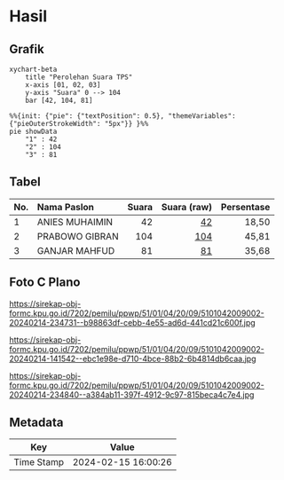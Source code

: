 # Hasil

## Grafik

```mermaid
xychart-beta
    title "Perolehan Suara TPS"
    x-axis [01, 02, 03]
    y-axis "Suara" 0 --> 104
    bar [42, 104, 81]
```

```mermaid
%%{init: {"pie": {"textPosition": 0.5}, "themeVariables": {"pieOuterStrokeWidth": "5px"}} }%%
pie showData
    "1" : 42
    "2" : 104
    "3" : 81
```

## Tabel

| No. | Nama Paslon    | Suara | Suara (raw) | Persentase |
|:--- |:-------------- | -----:| -----------:| ----------:|
| 1   | ANIES MUHAIMIN | 42    | [42][p-1]   | 18,50      |
| 2   | PRABOWO GIBRAN | 104   | [104][p-2]  | 45,81      |
| 3   | GANJAR MAHFUD  | 81    | [81][p-3]   | 35,68      |


[p-1]: https://github.com/gigit-pemilu/pemilu-2024-51-bali/blob/main/pilpres/hitung-suara/sub/51-bali/sub/01-jembrana/sub/04-melaya/sub/2009-tukadaya/sub/002-tps/sub/paslon-1.txt
[p-2]: https://github.com/gigit-pemilu/pemilu-2024-51-bali/blob/main/pilpres/hitung-suara/sub/51-bali/sub/01-jembrana/sub/04-melaya/sub/2009-tukadaya/sub/002-tps/sub/paslon-2.txt
[p-3]: https://github.com/gigit-pemilu/pemilu-2024-51-bali/blob/main/pilpres/hitung-suara/sub/51-bali/sub/01-jembrana/sub/04-melaya/sub/2009-tukadaya/sub/002-tps/sub/paslon-3.txt

## Foto C Plano

https://sirekap-obj-formc.kpu.go.id/7202/pemilu/ppwp/51/01/04/20/09/5101042009002-20240214-234731--b98863df-cebb-4e55-ad6d-441cd21c600f.jpg

https://sirekap-obj-formc.kpu.go.id/7202/pemilu/ppwp/51/01/04/20/09/5101042009002-20240214-141542--ebc1e98e-d710-4bce-88b2-6b4814db6caa.jpg

https://sirekap-obj-formc.kpu.go.id/7202/pemilu/ppwp/51/01/04/20/09/5101042009002-20240214-234840--a384ab11-397f-4912-9c97-815beca4c7e4.jpg


## Metadata

| Key        | Value               |
| ---------- | ------------------- |
| Time Stamp | 2024-02-15 16:00:26 |



